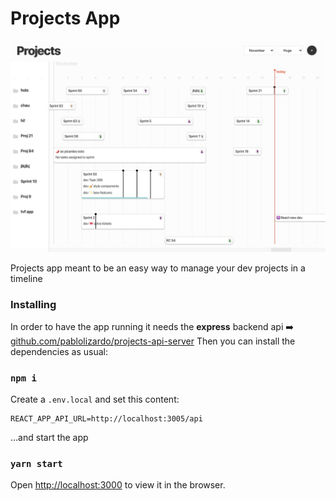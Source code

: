 # Projects App
![Screenshot](project_preview.jpg)

Projects app meant to be an easy way to manage your dev projects in a timeline

### Installing
In order to have the app running it needs the **express** backend api ➡️ [github.com/pablolizardo/projects-api-server](https://github.com/pablolizardo/projects-api-server)
Then you can install the dependencies as usual:

### `npm i`

Create a `.env.local` and set this content:

```
REACT_APP_API_URL=http://localhost:3005/api
```

...and start the app

### `yarn start`

Open [http://localhost:3000](http://localhost:3000) to view it in the browser.
